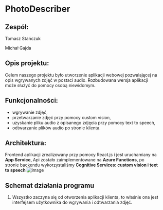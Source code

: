 # PhotoDescriber

## Zespół:
Tomasz Stańczuk

Michał Gajda

## Opis projektu:
Celem naszego projektu było utworzenie aplikacji webowej pozwalającej na opis wgrywanych zdjęć w postaci audio.
Rozbudowana wersja aplikacji może służyć do pomocy osobą niewidomym.

## Funkcjonalności:
* wgrywanie zdjęć,
* przetwarzanie zdjęć przy pomocy custom vision,
* uzyskanie pliku audio z opisanego zdjęcia przy pomocy text to speech,
* odtwarzanie plików audio po stronie klienta.

## Architektura:
Frontend aplikacji zrealizowany przy pomocy React.js i jest uruchamiany na **App Service**, Api zostało zaimplementowane na **Azure Functions**, po stronie backendu wykorzystaliśmy **Cognitive Services: custom vision i text to speech**
![image](https://user-images.githubusercontent.com/58606334/142779079-e2d5772c-fccb-4844-a195-32bc777e1631.png)

## Schemat działania programu

1. Wszystko zaczyna się od otworzenia aplikacji klienta, to właśnie ona jest interfejsem użytkownika do wgrywania i odtwarzania zdjęć.


